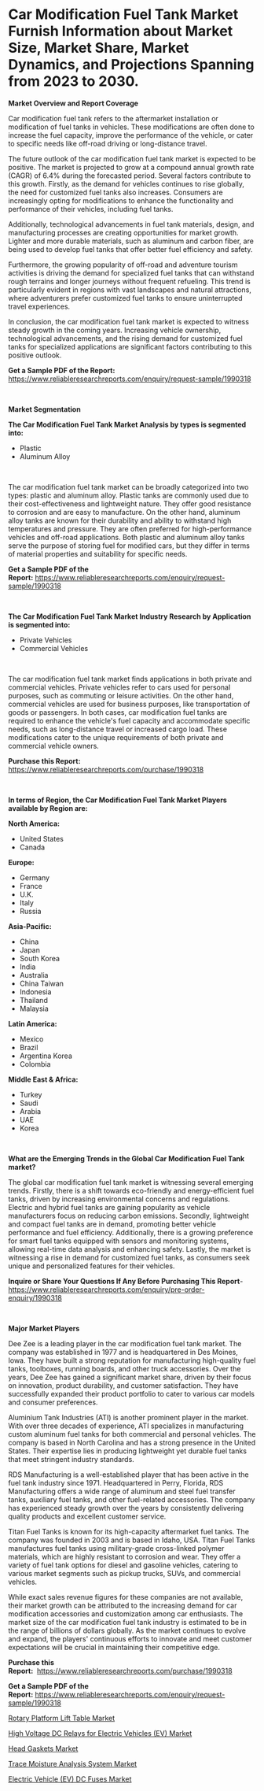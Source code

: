 <p><h1>Car Modification Fuel Tank Market Furnish Information about Market Size, Market Share, Market Dynamics, and Projections Spanning from 2023 to 2030.</h1></p><p><strong>Market Overview and Report Coverage</strong></p>
<p><p>Car modification fuel tank refers to the aftermarket installation or modification of fuel tanks in vehicles. These modifications are often done to increase the fuel capacity, improve the performance of the vehicle, or cater to specific needs like off-road driving or long-distance travel.</p><p>The future outlook of the car modification fuel tank market is expected to be positive. The market is projected to grow at a compound annual growth rate (CAGR) of 6.4% during the forecasted period. Several factors contribute to this growth. Firstly, as the demand for vehicles continues to rise globally, the need for customized fuel tanks also increases. Consumers are increasingly opting for modifications to enhance the functionality and performance of their vehicles, including fuel tanks.</p><p>Additionally, technological advancements in fuel tank materials, design, and manufacturing processes are creating opportunities for market growth. Lighter and more durable materials, such as aluminum and carbon fiber, are being used to develop fuel tanks that offer better fuel efficiency and safety.</p><p>Furthermore, the growing popularity of off-road and adventure tourism activities is driving the demand for specialized fuel tanks that can withstand rough terrains and longer journeys without frequent refueling. This trend is particularly evident in regions with vast landscapes and natural attractions, where adventurers prefer customized fuel tanks to ensure uninterrupted travel experiences.</p><p>In conclusion, the car modification fuel tank market is expected to witness steady growth in the coming years. Increasing vehicle ownership, technological advancements, and the rising demand for customized fuel tanks for specialized applications are significant factors contributing to this positive outlook.</p></p>
<p><strong>Get a Sample PDF of the Report:</strong> <a href="https://www.reliableresearchreports.com/enquiry/request-sample/1990318">https://www.reliableresearchreports.com/enquiry/request-sample/1990318</a></p>
<p>&nbsp;</p>
<p><strong>Market Segmentation</strong></p>
<p><strong>The Car Modification Fuel Tank Market Analysis by types is segmented into:</strong></p>
<p><ul><li>Plastic</li><li>Aluminum Alloy</li></ul></p>
<p>&nbsp;</p>
<p><p>The car modification fuel tank market can be broadly categorized into two types: plastic and aluminum alloy. Plastic tanks are commonly used due to their cost-effectiveness and lightweight nature. They offer good resistance to corrosion and are easy to manufacture. On the other hand, aluminum alloy tanks are known for their durability and ability to withstand high temperatures and pressure. They are often preferred for high-performance vehicles and off-road applications. Both plastic and aluminum alloy tanks serve the purpose of storing fuel for modified cars, but they differ in terms of material properties and suitability for specific needs.</p></p>
<p><strong>Get a Sample PDF of the Report:</strong>&nbsp;<a href="https://www.reliableresearchreports.com/enquiry/request-sample/1990318">https://www.reliableresearchreports.com/enquiry/request-sample/1990318</a></p>
<p>&nbsp;</p>
<p><strong>The Car Modification Fuel Tank Market Industry Research by Application is segmented into:</strong></p>
<p><ul><li>Private Vehicles</li><li>Commercial Vehicles</li></ul></p>
<p>&nbsp;</p>
<p><p>The car modification fuel tank market finds applications in both private and commercial vehicles. Private vehicles refer to cars used for personal purposes, such as commuting or leisure activities. On the other hand, commercial vehicles are used for business purposes, like transportation of goods or passengers. In both cases, car modification fuel tanks are required to enhance the vehicle's fuel capacity and accommodate specific needs, such as long-distance travel or increased cargo load. These modifications cater to the unique requirements of both private and commercial vehicle owners.</p></p>
<p><strong>Purchase this Report:</strong>&nbsp; <a href="https://www.reliableresearchreports.com/purchase/1990318">https://www.reliableresearchreports.com/purchase/1990318</a></p>
<p>&nbsp;</p>
<p><strong>In terms of Region, the Car Modification Fuel Tank Market Players available by Region are:</strong></p>
<p>
    <p> <strong> North America: </strong>
        <ul>
            <li>United States</li>
            <li>Canada</li>
        </ul>
        </p> 
    <p> <strong> Europe: </strong>
        <ul>
            <li>Germany</li>
            <li>France</li>
            <li>U.K.</li>
            <li>Italy</li>
            <li>Russia</li>
        </ul>
        </p> 
    <p> <strong> Asia-Pacific: </strong>
        <ul>
            <li>China</li>
            <li>Japan</li>
            <li>South Korea</li>
            <li>India</li>
            <li>Australia</li>
            <li>China Taiwan</li>
            <li>Indonesia</li>
            <li>Thailand</li>
            <li>Malaysia</li>
        </ul>
        </p> 
    <p> <strong> Latin America: </strong>
        <ul>
            <li>Mexico</li>
            <li>Brazil</li>
            <li>Argentina Korea</li>
            <li>Colombia</li>
        </ul>
        </p> 
    <p> <strong> Middle East & Africa: </strong>
        <ul>
            <li>Turkey</li>
            <li>Saudi</li>
            <li>Arabia</li>
            <li>UAE</li>
            <li>Korea</li>
        </ul>
    </p>
    </p>
<p>&nbsp;</p>
<p><strong>What are the Emerging Trends in the Global Car Modification Fuel Tank market?</strong></p>
<p><p>The global car modification fuel tank market is witnessing several emerging trends. Firstly, there is a shift towards eco-friendly and energy-efficient fuel tanks, driven by increasing environmental concerns and regulations. Electric and hybrid fuel tanks are gaining popularity as vehicle manufacturers focus on reducing carbon emissions. Secondly, lightweight and compact fuel tanks are in demand, promoting better vehicle performance and fuel efficiency. Additionally, there is a growing preference for smart fuel tanks equipped with sensors and monitoring systems, allowing real-time data analysis and enhancing safety. Lastly, the market is witnessing a rise in demand for customized fuel tanks, as consumers seek unique and personalized features for their vehicles.</p></p>
<p><strong>Inquire or Share Your Questions If Any Before Purchasing This Report</strong>- <a href="https://www.reliableresearchreports.com/enquiry/pre-order-enquiry/1990318">https://www.reliableresearchreports.com/enquiry/pre-order-enquiry/1990318</a></p>
<p>&nbsp;</p>
<p><strong>Major Market Players</strong></p>
<p><p>Dee Zee is a leading player in the car modification fuel tank market. The company was established in 1977 and is headquartered in Des Moines, Iowa. They have built a strong reputation for manufacturing high-quality fuel tanks, toolboxes, running boards, and other truck accessories. Over the years, Dee Zee has gained a significant market share, driven by their focus on innovation, product durability, and customer satisfaction. They have successfully expanded their product portfolio to cater to various car models and consumer preferences.</p><p>Aluminium Tank Industries (ATI) is another prominent player in the market. With over three decades of experience, ATI specializes in manufacturing custom aluminum fuel tanks for both commercial and personal vehicles. The company is based in North Carolina and has a strong presence in the United States. Their expertise lies in producing lightweight yet durable fuel tanks that meet stringent industry standards.</p><p>RDS Manufacturing is a well-established player that has been active in the fuel tank industry since 1971. Headquartered in Perry, Florida, RDS Manufacturing offers a wide range of aluminum and steel fuel transfer tanks, auxiliary fuel tanks, and other fuel-related accessories. The company has experienced steady growth over the years by consistently delivering quality products and excellent customer service.</p><p>Titan Fuel Tanks is known for its high-capacity aftermarket fuel tanks. The company was founded in 2003 and is based in Idaho, USA. Titan Fuel Tanks manufactures fuel tanks using military-grade cross-linked polymer materials, which are highly resistant to corrosion and wear. They offer a variety of fuel tank options for diesel and gasoline vehicles, catering to various market segments such as pickup trucks, SUVs, and commercial vehicles.</p><p>While exact sales revenue figures for these companies are not available, their market growth can be attributed to the increasing demand for car modification accessories and customization among car enthusiasts. The market size of the car modification fuel tank industry is estimated to be in the range of billions of dollars globally. As the market continues to evolve and expand, the players' continuous efforts to innovate and meet customer expectations will be crucial in maintaining their competitive edge.</p></p>
<p><strong>Purchase this Report:</strong>&nbsp;&nbsp;<a href="https://www.reliableresearchreports.com/purchase/1990318">https://www.reliableresearchreports.com/purchase/1990318</a></p>
<p></p>
<p><strong>Get a Sample PDF of the Report:</strong>&nbsp;<a href="https://www.reliableresearchreports.com/enquiry/request-sample/1990318">https://www.reliableresearchreports.com/enquiry/request-sample/1990318</a></p>
<p><p><a href="https://www.linkedin.com/pulse/rotary-platform-lift-table-market-challenges-opportunities-fhmve/">Rotary Platform Lift Table Market</a></p><p><a href="https://github.com/sndrkn/Market-Research-Report-List-1/blob/main/high-voltage-dc-relays-for-electric-vehicles-ev-market.md">High Voltage DC Relays for Electric Vehicles (EV) Market</a></p><p><a href="https://medium.com/@jaylonlesch/head-gaskets-nbsp-market-focuses-on-market-share-size-and-projected-forecast-till-2030-515284375b87">Head Gaskets Market</a></p><p><a href="https://www.linkedin.com/pulse/decoding-trace-moisture-analysis-system-market-deep-dive-i9see/">Trace Moisture Analysis System Market</a></p><p><a href="https://github.com/melchekhinf/Market-Research-Report-List-1/blob/main/electric-vehicle-ev-dc-fuses-market.md">Electric Vehicle (EV) DC Fuses Market</a></p></p>